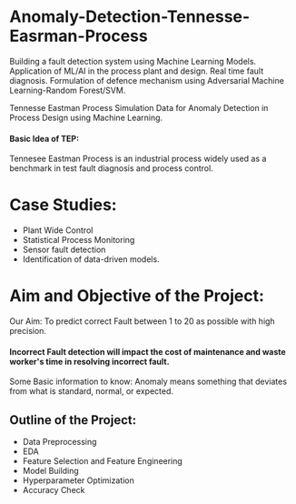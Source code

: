 # Anomaly-Detection-Tennesse-Easrman-Process
Building a fault detection system using Machine Learning Models. Application of ML/AI in the process plant and design. Real time fault diagnosis. Formulation of defence mechanism using Adversarial Machine Learning-Random Forest/SVM. 

Tennesse Eastman Process Simulation Data for Anomaly Detection in Process Design using Machine Learning.
#### Basic Idea of TEP:
Tennesee Eastman Process is an industrial process widely used as a benchmark in test fault diagnosis and process control.

# Case Studies:
* Plant Wide Control
* Statistical Process Monitoring
* Sensor fault detection
* Identification of data-driven models.


# Aim and Objective of the Project:

Our Aim: To predict correct Fault between 1 to 20 as possible with high precision.

#### Incorrect Fault detection will impact the cost of maintenance and waste worker's time in resolving incorrect fault.

Some Basic information to know:
Anomaly means something that deviates from what is standard, normal, or expected.

## Outline of the Project:
* Data Preprocessing
* EDA
* Feature Selection and Feature Engineering
* Model Building
* Hyperparameter Optimization
* Accuracy Check
